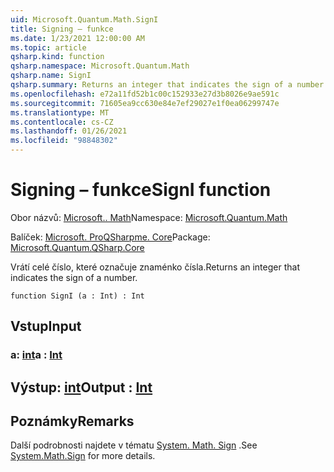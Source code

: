 ```yaml
---
uid: Microsoft.Quantum.Math.SignI
title: Signing – funkce
ms.date: 1/23/2021 12:00:00 AM
ms.topic: article
qsharp.kind: function
qsharp.namespace: Microsoft.Quantum.Math
qsharp.name: SignI
qsharp.summary: Returns an integer that indicates the sign of a number.
ms.openlocfilehash: e72a11fd52b1c00c152933e27d3b8026e9ae591c
ms.sourcegitcommit: 71605ea9cc630e84e7ef29027e1f0ea06299747e
ms.translationtype: MT
ms.contentlocale: cs-CZ
ms.lasthandoff: 01/26/2021
ms.locfileid: "98848302"
---
```

# <a name="signi-function"></a><span data-ttu-id="2c144-102">Signing – funkce</span><span class="sxs-lookup"><span data-stu-id="2c144-102">SignI function</span></span>

<span data-ttu-id="2c144-103">Obor názvů: [Microsoft.. Math](xref:Microsoft.Quantum.Math)</span><span class="sxs-lookup"><span data-stu-id="2c144-103">Namespace: [Microsoft.Quantum.Math](xref:Microsoft.Quantum.Math)</span></span>

<span data-ttu-id="2c144-104">Balíček: [Microsoft. ProQSharpme. Core](https://nuget.org/packages/Microsoft.Quantum.QSharp.Core)</span><span class="sxs-lookup"><span data-stu-id="2c144-104">Package: [Microsoft.Quantum.QSharp.Core](https://nuget.org/packages/Microsoft.Quantum.QSharp.Core)</span></span>


<span data-ttu-id="2c144-105">Vrátí celé číslo, které označuje znaménko čísla.</span><span class="sxs-lookup"><span data-stu-id="2c144-105">Returns an integer that indicates the sign of a number.</span></span>

```qsharp
function SignI (a : Int) : Int
```


## <a name="input"></a><span data-ttu-id="2c144-106">Vstup</span><span class="sxs-lookup"><span data-stu-id="2c144-106">Input</span></span>

### <a name="a--int"></a><span data-ttu-id="2c144-107">a: [int](xref:microsoft.quantum.lang-ref.int)</span><span class="sxs-lookup"><span data-stu-id="2c144-107">a : [Int](xref:microsoft.quantum.lang-ref.int)</span></span>





## <a name="output--int"></a><span data-ttu-id="2c144-108">Výstup: [int](xref:microsoft.quantum.lang-ref.int)</span><span class="sxs-lookup"><span data-stu-id="2c144-108">Output : [Int](xref:microsoft.quantum.lang-ref.int)</span></span>



## <a name="remarks"></a><span data-ttu-id="2c144-109">Poznámky</span><span class="sxs-lookup"><span data-stu-id="2c144-109">Remarks</span></span>

<span data-ttu-id="2c144-110">Další podrobnosti najdete v tématu [System. Math. Sign](https://docs.microsoft.com/dotnet/api/system.math.sign) .</span><span class="sxs-lookup"><span data-stu-id="2c144-110">See [System.Math.Sign](https://docs.microsoft.com/dotnet/api/system.math.sign) for more details.</span></span>